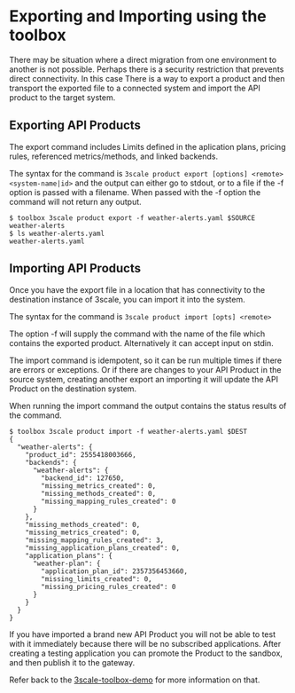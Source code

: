 # Exporting and Importing using the toolbox

There may be situation where a direct migration from one environment to another is not possible. Perhaps there is a security restriction that prevents direct connectivity. In this case There is a way to export a product and then transport the exported file to a connected system and import the API product to the target system.

## Exporting API Products

The export command includes Limits defined in the aplication plans, pricing rules, referenced metrics/methods, and linked backends.

The syntax for the command is `3scale product export [options] <remote> <system-name|id>` and the output can either go to stdout, or to a file if the -f option is passed with a filename. When passed with the -f option the command will not return any output.

~~~
$ toolbox 3scale product export -f weather-alerts.yaml $SOURCE weather-alerts
$ ls weather-alerts.yaml 
weather-alerts.yaml
~~~

## Importing API Products

Once you have the export file in a location that has connectivity to the destination instance of 3scale, you can import it into the system.

The syntax for the command is `3scale product import [opts] <remote>`

The option -f will supply the command with the name of the file which contains the exported product. Alternatively it can accept input on stdin.

The import command is idempotent, so it can be run multiple times if there are errors or exceptions. Or if there are changes to your API Product in the source system, creating another export an importing it will update the API Product on the destination system.

When running the import command the output contains the status results of the command.

~~~
$ toolbox 3scale product import -f weather-alerts.yaml $DEST
{
  "weather-alerts": {
    "product_id": 2555418003666,
    "backends": {
      "weather-alerts": {
        "backend_id": 127650,
        "missing_metrics_created": 0,
        "missing_methods_created": 0,
        "missing_mapping_rules_created": 0
      }
    },
    "missing_methods_created": 0,
    "missing_metrics_created": 0,
    "missing_mapping_rules_created": 3,
    "missing_application_plans_created": 0,
    "application_plans": {
      "weather-plan": {
        "application_plan_id": 2357356453660,
        "missing_limits_created": 0,
        "missing_pricing_rules_created": 0
      }
    }
  }
}
~~~

If you have imported a brand new API Product you will not be able to test with it immediately because there will be no subscribed applications. After creating a testing application you can promote the Product to the sandbox, and then publish it to the gateway.

Refer back to the [3scale-toolbox-demo](https://github.com/3scale-demos/3scale-toolbox-demo/) for more information on that.